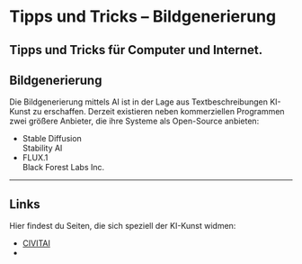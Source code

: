 # Tipps und Tricks&nbsp;– Bildgenerierung  
Tipps und Tricks für Computer und Internet.
---

## Bildgenerierung
Die Bildgenerierung mittels AI ist in der Lage aus Textbeschreibungen KI-Kunst zu erschaffen. Derzeit existieren neben kommerziellen Programmen zwei größere Anbieter, die ihre Systeme als Open-Source anbieten:

* Stable Diffusion  
  Stability AI
* FLUX.1  
  Black Forest Labs Inc.

---

## Links
Hier findest du Seiten, die sich speziell der KI-Kunst widmen:

* [CIVITAI](https://civitai.com/)
* 
